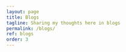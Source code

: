 ```yaml
---
layout: page
title: Blogs
tagline: Sharing my thoughts here in blogs
permalink: /blogs/
ref: blogs
order: 3
---
```


